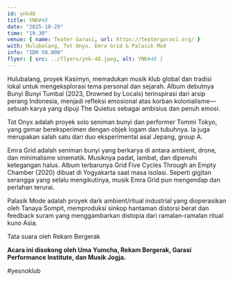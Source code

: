 ```yaml
---
id: ynk48
title: YNK#48
date: "2025-10-29"
time: "19.30"
venue: { name: Teater Garasi, url: https://teatergarasi.org/ }
with: Hulubalang, Tot Onyx, Emra Grid & Palasik Mod
info: "IDR 50.000"
flyer: { src: ../flyers/ynk-48.jpeg, alt: YNK#48 }
---
```


Hulubalang, proyek Kasimyn, memadukan musik klub global dan tradisi lokal untuk mengeksplorasi tema personal dan sejarah. Album debutnya Bunyi Bunyi Tumbal (2023, Drowned by Locals) terinspirasi dari arsip perang Indonesia, menjadi refleksi emosional atas korban kolonialisme—sebuah karya yang dipuji The Quietus sebagai ambisius dan penuh emosi.

Tot Onyx adalah proyek solo seniman bunyi dan performer Tommi Tokyo, yang gemar bereksperimen dengan objek logam dan tubuhnya. Ia juga merupakan salah satu dari duo eksperimental asal Jepang, group A.

Emra Grid adalah seniman bunyi yang berkarya di antara ambient, drone, dan minimalisme sinematik. Musiknya padat, lambat, dan dipenuhi ketegangan halus. Album terbarunya Grid Five Cycles Through an Empty Chamber (2020) dibuat di Yogyakarta saat masa isolasi. Seperti gigitan serangga yang selalu mengikutinya, musik Emra Grid pun mengendap dan perlahan terurai.

Palasik Mode adalah proyek dark ambient/ritual industrial yang dioperasikan oleh Tanaya Sompit, memproduksi sinkop hantaman distorsi berat dan feedback suram yang menggambarkan distopia dari ramalan-ramalan ritual kuno Asia.

Tata suara oleh Rekam Bergerak

**Acara ini disokong oleh Uma Yumcha, Rekam Bergerak, Garasi Performance Institute, dan Musik Jogja.**

#yesnoklub
